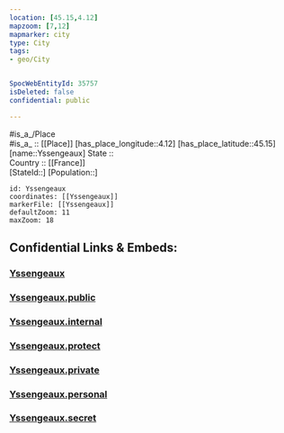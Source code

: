 ```yaml
---
location: [45.15,4.12] 
mapzoom: [7,12] 
mapmarker: city 
type: City
tags:
- geo/City


SpocWebEntityId: 35757
isDeleted: false
confidential: public

---
```

#is_a_/Place  
#is_a_ :: [[Place]] 
[has_place_longitude::4.12] 
[has_place_latitude::45.15] 
[name::Yssengeaux] 
State ::  
Country :: [[France]]  
[StateId::] 
[Population::] 



```leaflet
id: Yssengeaux
coordinates: [[Yssengeaux]] 
markerFile: [[Yssengeaux]] 
defaultZoom: 11 
maxZoom: 18
```


## Confidential Links & Embeds: 

### [Yssengeaux](/_Standards/Earth/Continent/Europe/Europe~West/France/regions~France/Auvergne-Rhône-Alpes/departments~Auvergne-Rhône-Alpes/Haute-Loire/communes~Haute-Loire/Yssingeaux/cities~Yssingeaux/Yssengeaux.md) 

### [Yssengeaux.public](/_public/Earth/Continent/Europe/Europe~West/France/regions~France/Auvergne-Rhône-Alpes/departments~Auvergne-Rhône-Alpes/Haute-Loire/communes~Haute-Loire/Yssingeaux/cities~Yssingeaux/Yssengeaux.public.md) 

### [Yssengeaux.internal](/_internal/Earth/Continent/Europe/Europe~West/France/regions~France/Auvergne-Rhône-Alpes/departments~Auvergne-Rhône-Alpes/Haute-Loire/communes~Haute-Loire/Yssingeaux/cities~Yssingeaux/Yssengeaux.internal.md) 

### [Yssengeaux.protect](/_protect/Earth/Continent/Europe/Europe~West/France/regions~France/Auvergne-Rhône-Alpes/departments~Auvergne-Rhône-Alpes/Haute-Loire/communes~Haute-Loire/Yssingeaux/cities~Yssingeaux/Yssengeaux.protect.md) 

### [Yssengeaux.private](/_private/Earth/Continent/Europe/Europe~West/France/regions~France/Auvergne-Rhône-Alpes/departments~Auvergne-Rhône-Alpes/Haute-Loire/communes~Haute-Loire/Yssingeaux/cities~Yssingeaux/Yssengeaux.private.md) 

### [Yssengeaux.personal](/_personal/Earth/Continent/Europe/Europe~West/France/regions~France/Auvergne-Rhône-Alpes/departments~Auvergne-Rhône-Alpes/Haute-Loire/communes~Haute-Loire/Yssingeaux/cities~Yssingeaux/Yssengeaux.personal.md) 

### [Yssengeaux.secret](/_secret/Earth/Continent/Europe/Europe~West/France/regions~France/Auvergne-Rhône-Alpes/departments~Auvergne-Rhône-Alpes/Haute-Loire/communes~Haute-Loire/Yssingeaux/cities~Yssingeaux/Yssengeaux.secret.md)

